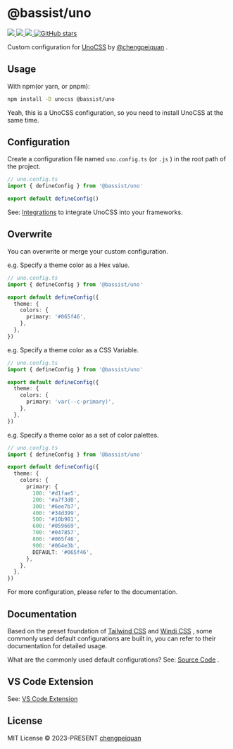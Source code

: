 # @bassist/uno

<p>
  <a href='https://www.npmjs.com/package/@bassist/uno'>
    <img src="https://img.shields.io/npm/v/@bassist/uno?color=f43f5e&label=npm" />
  </a>
  <a href="https://www.npmjs.com/package/@bassist/uno" target="__blank">
    <img src="https://img.shields.io/npm/dm/@bassist/uno?color=f43f5e&label=" />
  </a>
  <a href="https://github.com/chengpeiquan/bassist/tree/main/packages/uno" target="__blank">
    <img src="https://img.shields.io/static/v1?label=&message=docs%20%26%20demos&color=f43f5e" />
  </a>
  <a href="https://github.com/chengpeiquan/bassist" target="__blank">
    <img alt="GitHub stars" src="https://img.shields.io/github/stars/chengpeiquan/bassist?style=social" />
  </a>
</p>

Custom configuration for [UnoCSS](https://unocss.dev/) by [@chengpeiquan](https://github.com/chengpeiquan) .

## Usage

With npm(or yarn, or pnpm):

```bash
npm install -D unocss @bassist/uno
```

Yeah, this is a UnoCSS configuration, so you need to install UnoCSS at the same time.

## Configuration

Create a configuration file named `uno.config.ts` (or `.js` ) in the root path of the project.

```ts
// uno.config.ts
import { defineConfig } from '@bassist/uno'

export default defineConfig()
```

See: [Integrations](https://unocss.dev/integrations/) to integrate UnoCSS into your frameworks.

## Overwrite

You can overwrite or merge your custom configuration.

e.g. Specify a theme color as a Hex value.

```ts
// uno.config.ts
import { defineConfig } from '@bassist/uno'

export default defineConfig({
  theme: {
    colors: {
      primary: '#065f46',
    },
  },
})
```

e.g. Specify a theme color as a CSS Variable.

```ts
// uno.config.ts
import { defineConfig } from '@bassist/uno'

export default defineConfig({
  theme: {
    colors: {
      primary: 'var(--c-primary)',
    },
  },
})
```

e.g. Specify a theme color as a set of color palettes.

```ts
// uno.config.ts
import { defineConfig } from '@bassist/uno'

export default defineConfig({
  theme: {
    colors: {
      primary: {
        100: '#d1fae5',
        200: '#a7f3d0',
        300: '#6ee7b7',
        400: '#34d399',
        500: '#10b981',
        600: '#059669',
        700: '#047857',
        800: '#065f46',
        900: '#064e3b',
        DEFAULT: '#065f46',
      },
    },
  },
})
```

For more configuration, please refer to the documentation.

## Documentation

Based on the preset foundation of [Tailwind CSS](https://tailwindcss.com) and [Windi CSS](https://windicss.org) , some commonly used default configurations are built in, you can refer to their documentation for detailed usage.

What are the commonly used default configurations? See: [Source Code](https://github.com/chengpeiquan/bassist/tree/main/packages/uno/src/index.ts) .

## VS Code Extension

See: [VS Code Extension](https://unocss.dev/integrations/vscode)

## License

MIT License © 2023-PRESENT [chengpeiquan](https://github.com/chengpeiquan)
